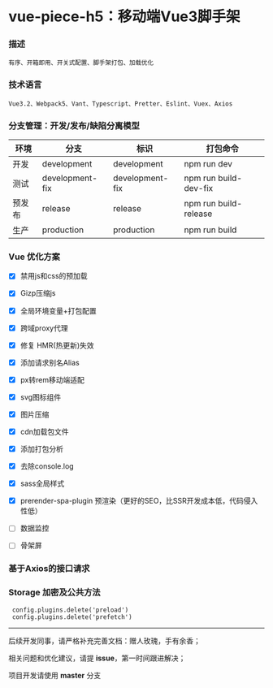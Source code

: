 # vue-piece-h5：移动端Vue3脚手架

### 描述
```
有序、开箱即用、开关式配置、脚手架打包、加载优化
```

### 技术语言
```
Vue3.2、Webpack5、Vant、Typescript、Pretter、Eslint、Vuex、Axios
```

### 分支管理：开发/发布/缺陷分离模型

|  环境  | 分支  | 标识  | 打包命令  |
| ------------ | ------------ | ------------ | ------------ |
| 开发  | development  | development  |  npm run dev  |
| 测试  | development-fix  | development-fix  |  npm run build-dev-fix  |
| 预发布  | release  |  release |  npm run build-release  |
| 生产  | production  | production  |  npm run build  |

### Vue 优化方案
- [x] 禁用js和css的预加载
- [x] Gizp压缩js
- [x] 全局环境变量+打包配置
- [x] 跨域proxy代理
- [x] 修复 HMR(热更新)失效
- [x] 添加请求别名Alias
- [x] px转rem移动端适配
- [x] svg图标组件
- [x] 图片压缩
- [x] cdn加载包文件
- [x] 添加打包分析
- [x] 去除console.log
- [x] sass全局样式
- [x] prerender-spa-plugin 预渲染（更好的SEO，比SSR开发成本低，代码侵入性低）
- [ ] 数据监控
- [ ] 骨架屏



### 基于Axios的接口请求
### Storage 加密及公共方法

```
 config.plugins.delete('preload')
 config.plugins.delete('prefetch')
```


------------

后续开发同事，请严格补充完善文档：赠人玫瑰，手有余香；

相关问题和优化建议，请提 **issue**，第一时间跟进解决；

项目开发请使用 **master** 分支
